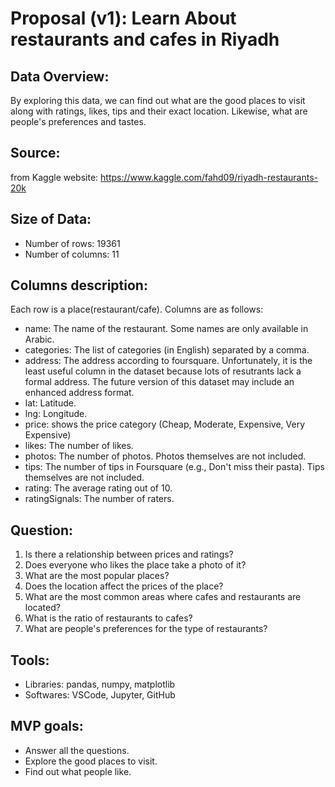# Proposal (v1): Learn About restaurants and cafes in Riyadh
## Data Overview:
By exploring this data, we can find out what are the good places to visit along with ratings, likes, tips and their exact location. Likewise, what are people's preferences and tastes.
## Source:
from Kaggle website: https://www.kaggle.com/fahd09/riyadh-restaurants-20k
## Size of Data:
- Number of rows: 19361 
- Number of columns: 11
## Columns description:
Each row is a place(restaurant/cafe). Columns are as follows:

- name: The name of the restaurant. Some names are only available in Arabic.
- categories: The list of categories (in English) separated by a comma.
- address: The address according to foursquare. Unfortunately, it is the least useful column in the dataset because lots of resutrants lack a formal address. The future version of this dataset may include an enhanced address format.
- lat: Latitude.
- lng: Longitude.
- price: shows the price category (Cheap, Moderate, Expensive, Very Expensive)
- likes: The number of likes.
- photos: The number of photos. Photos themselves are not included.
- tips: The number of tips in Foursquare (e.g., Don't miss their pasta). Tips themselves are not included.
- rating: The average rating out of 10.
- ratingSignals: The number of raters.
## Question:
1. Is there a relationship between prices and ratings?
2. Does everyone who likes the place take a photo of it?
3. What are the most popular places?
4. Does the location affect the prices of the place?
5. What are the most common areas where cafes and restaurants are located?
6. What is the ratio of restaurants to cafes?
7. What are people's preferences for the type of restaurants?
## Tools:
- Libraries: 
pandas, numpy, matplotlib
- Softwares: 
VSCode, Jupyter, GitHub
## MVP goals:
- Answer all the questions.
- Explore the good places to visit.
- Find out what people like.

